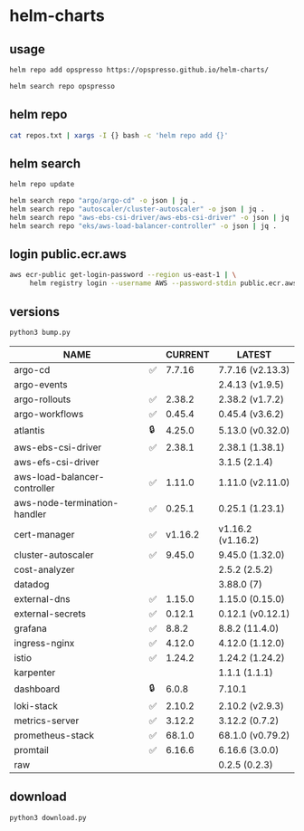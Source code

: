 # helm-charts

## usage

```bash
helm repo add opspresso https://opspresso.github.io/helm-charts/

helm search repo opspresso
```

## helm repo

```bash
cat repos.txt | xargs -I {} bash -c 'helm repo add {}'
```

## helm search

```bash
helm repo update

helm search repo "argo/argo-cd" -o json | jq .
helm search repo "autoscaler/cluster-autoscaler" -o json | jq .
helm search repo "aws-ebs-csi-driver/aws-ebs-csi-driver" -o json | jq .
helm search repo "eks/aws-load-balancer-controller" -o json | jq .
```

## login public.ecr.aws

```bash
aws ecr-public get-login-password --region us-east-1 | \
     helm registry login --username AWS --password-stdin public.ecr.aws
```

## versions

```bash
python3 bump.py
```

<!--- BEGIN_VERSION --->
| NAME | | CURRENT | LATEST |
| --- | - | --- | --- |
| argo-cd | ✅ | 7.7.16 | 7.7.16 (v2.13.3) |
| argo-events |  |  | 2.4.13 (v1.9.5) |
| argo-rollouts | ✅ | 2.38.2 | 2.38.2 (v1.7.2) |
| argo-workflows | ✅ | 0.45.4 | 0.45.4 (v3.6.2) |
| atlantis | 🔒 | 4.25.0 | 5.13.0 (v0.32.0) |
| aws-ebs-csi-driver | ✅ | 2.38.1 | 2.38.1 (1.38.1) |
| aws-efs-csi-driver |  |  | 3.1.5 (2.1.4) |
| aws-load-balancer-controller | ✅ | 1.11.0 | 1.11.0 (v2.11.0) |
| aws-node-termination-handler | ✅ | 0.25.1 | 0.25.1 (1.23.1) |
| cert-manager | ✅ | v1.16.2 | v1.16.2 (v1.16.2) |
| cluster-autoscaler | ✅ | 9.45.0 | 9.45.0 (1.32.0) |
| cost-analyzer |  |  | 2.5.2 (2.5.2) |
| datadog |  |  | 3.88.0 (7) |
| external-dns | ✅ | 1.15.0 | 1.15.0 (0.15.0) |
| external-secrets | ✅ | 0.12.1 | 0.12.1 (v0.12.1) |
| grafana | ✅ | 8.8.2 | 8.8.2 (11.4.0) |
| ingress-nginx | ✅ | 4.12.0 | 4.12.0 (1.12.0) |
| istio | ✅ | 1.24.2 | 1.24.2 (1.24.2) |
| karpenter |  |  | 1.1.1 (1.1.1) |
| dashboard | 🔒 | 6.0.8 | 7.10.1 |
| loki-stack | ✅ | 2.10.2 | 2.10.2 (v2.9.3) |
| metrics-server | ✅ | 3.12.2 | 3.12.2 (0.7.2) |
| prometheus-stack | ✅ | 68.1.0 | 68.1.0 (v0.79.2) |
| promtail | ✅ | 6.16.6 | 6.16.6 (3.0.0) |
| raw |  |  | 0.2.5 (0.2.3) |
<!--- END_VERSION --->

## download

```bash
python3 download.py
```
